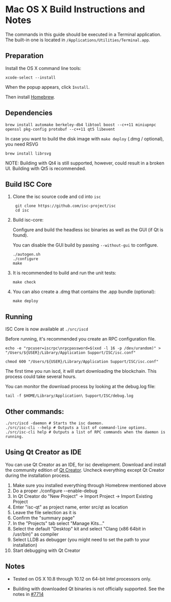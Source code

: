 Mac OS X Build Instructions and Notes
====================================
The commands in this guide should be executed in a Terminal application.
The built-in one is located in `/Applications/Utilities/Terminal.app`.

Preparation
-----------
Install the OS X command line tools:

`xcode-select --install`

When the popup appears, click `Install`.

Then install [Homebrew](http://brew.sh).

Dependencies
----------------------

    brew install automake berkeley-db4 libtool boost --c++11 miniupnpc openssl pkg-config protobuf --c++11 qt5 libevent

In case you want to build the disk image with `make deploy` (.dmg / optional), you need RSVG

    brew install librsvg

NOTE: Building with Qt4 is still supported, however, could result in a broken UI. Building with Qt5 is recommended.

Build ISC Core
------------------------

1. Clone the isc source code and cd into `isc`

        git clone https://github.com/isc-project/isc
        cd isc

2.  Build isc-core:

    Configure and build the headless isc binaries as well as the GUI (if Qt is found).

    You can disable the GUI build by passing `--without-gui` to configure.

        ./autogen.sh
        ./configure
        make

3.  It is recommended to build and run the unit tests:

        make check

4.  You can also create a .dmg that contains the .app bundle (optional):

        make deploy

Running
-------

ISC Core is now available at `./src/iscd`

Before running, it's recommended you create an RPC configuration file.

    echo -e "rpcuser=iscrpc\nrpcpassword=$(xxd -l 16 -p /dev/urandom)" > "/Users/${USER}/Library/Application Support/ISC/isc.conf"

    chmod 600 "/Users/${USER}/Library/Application Support/ISC/isc.conf"

The first time you run iscd, it will start downloading the blockchain. This process could take several hours.

You can monitor the download process by looking at the debug.log file:

    tail -f $HOME/Library/Application\ Support/ISC/debug.log

Other commands:
-------

    ./src/iscd -daemon # Starts the isc daemon.
    ./src/isc-cli --help # Outputs a list of command-line options.
    ./src/isc-cli help # Outputs a list of RPC commands when the daemon is running.

Using Qt Creator as IDE
------------------------
You can use Qt Creator as an IDE, for isc development.
Download and install the community edition of [Qt Creator](https://www.qt.io/download/).
Uncheck everything except Qt Creator during the installation process.

1. Make sure you installed everything through Homebrew mentioned above
2. Do a proper ./configure --enable-debug
3. In Qt Creator do "New Project" -> Import Project -> Import Existing Project
4. Enter "isc-qt" as project name, enter src/qt as location
5. Leave the file selection as it is
6. Confirm the "summary page"
7. In the "Projects" tab select "Manage Kits..."
8. Select the default "Desktop" kit and select "Clang (x86 64bit in /usr/bin)" as compiler
9. Select LLDB as debugger (you might need to set the path to your installation)
10. Start debugging with Qt Creator

Notes
-----

* Tested on OS X 10.8 through 10.12 on 64-bit Intel processors only.

* Building with downloaded Qt binaries is not officially supported. See the notes in [#7714](https://github.com/bitcoin/bitcoin/issues/7714)
